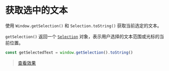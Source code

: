 # 获取选中的文本

使用 `Window.getSelection()` 和 `Selection.toString()` 获取当前选定的文本。

`getSelection()` 返回一个 [`Selection`](https://developer.mozilla.org/zh-CN/docs/Web/API/Selection) 对象，表示用户选择的文本范围或光标的当前位置。

```js
const getSelectedText = window.getSelection().toString()
```

> [查看效果](https://codepen.io/lio-zero/pen/qBjebeQ)
